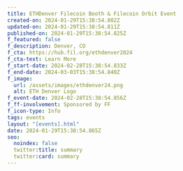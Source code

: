 ```yaml
---
title: ETHDenver Filecoin Booth & Filecoin Orbit Event
created-on: 2024-01-29T15:38:54.802Z
updated-on: 2024-01-29T15:38:54.811Z
published-on: 2024-01-29T15:38:54.825Z
f_featured: false
f_description: Denver, CO
f_cta: https://hub.fil.org/ethdenver2024
f_cta-text: Learn More
f_start-date: 2024-02-28T15:38:54.833Z
f_end-date: 2024-03-03T15:38:54.840Z
f_image:
  url: /assets/images/ethdenver24.png
  alt: ETH Denver Logo
f_event-date: 2024-02-28T15:38:54.856Z
f_ff-involvement: Sponsored by FF
f_icon-type: Info
tags: events
layout: "[events].html"
date: 2024-01-29T15:38:54.865Z
seo:
  noindex: false
  twitter:title: summary
  twitter:card: summary
---
```

